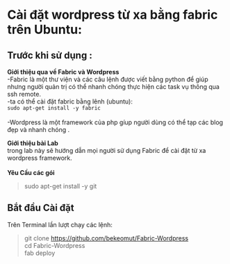 
Cài đặt wordpress từ xa bằng fabric trên Ubuntu:
================================================


Trước khi sử dụng :
------------------

**Giới thiệu qua về Fabric và Wordpress**<br>
  -Fabric là một thư viện và các câu lệnh được viết bằng python để giúp nhưng người quản trị có thể nhanh chóng thực hiện các task vụ thông qua ssh remote.<br>
  -ta có thể cài đặt fabric bằng lênh (ubuntu):<br>
  `sudo apt-get install -y fabric`<br>
  <br>
  -Wordpress là một framework của php gíup người dùng có thể tạp các blog đẹp và nhanh chóng .
  
**Giới thiệu bài Lab**<br>
  trong lab này sẽ hướng dẫn mọi người sử dụng Fabric để cài đặt từ xa wordpress framework.<br><br>
**Yêu Cầu các gói**<br>
> sudo apt-get install -y git
  
Bắt đầu Cài đặt
---------------
Trên Terminal lần lượt chạy các lệnh: 
  >  git clone https://github.com/bekeomut/Fabric-Wordpress<br>
  cd Fabric-Wordpress<br>
  fab deploy
  
  
